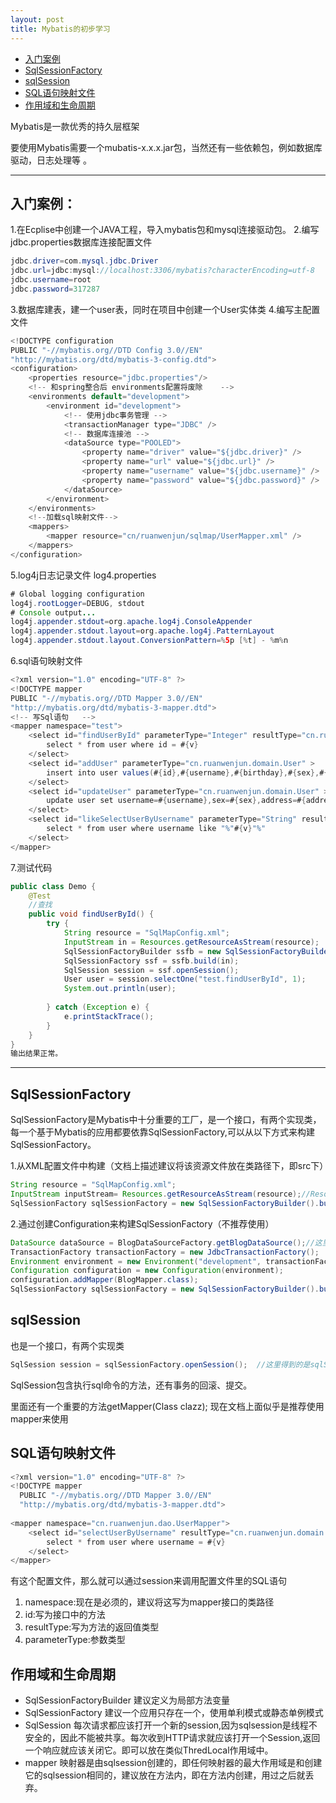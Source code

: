 ```yaml
---
layout: post
title: Mybatis的初步学习
---
```

* [入门案例](#入门案例)
* [SqlSessionFactory](#sqlsessionfactory)
* [sqlSession](#sqlsession)
* [SQL语句映射文件](#sql语句映射文件)
* [作用域和生命周期](#作用域和生命周期)

 Mybatis是一款优秀的持久层框架

要使用Mybatis需要一个mubatis-x.x.x.jar包，当然还有一些依赖包，例如数据库驱动，日志处理等
。

---
## 入门案例：

1.在Ecplise中创建一个JAVA工程，导入mybatis包和mysql连接驱动包。
2.编写jdbc.properties数据库连接配置文件

```java
jdbc.driver=com.mysql.jdbc.Driver
jdbc.url=jdbc:mysql://localhost:3306/mybatis?characterEncoding=utf-8
jdbc.username=root
jdbc.password=317287
```

3.数据库建表，建一个user表，同时在项目中创建一个User实体类
4.编写主配置文件

```java
<!DOCTYPE configuration
PUBLIC "-//mybatis.org//DTD Config 3.0//EN"
"http://mybatis.org/dtd/mybatis-3-config.dtd">
<configuration>
	<properties resource="jdbc.properties"/>
	<!-- 和spring整合后 environments配置将废除    -->
	<environments default="development">
		<environment id="development">
			<!-- 使用jdbc事务管理 -->
			<transactionManager type="JDBC" />
			<!-- 数据库连接池 -->
			<dataSource type="POOLED">
				<property name="driver" value="${jdbc.driver}" />
				<property name="url" value="${jdbc.url}" />
				<property name="username" value="${jdbc.username}" />
				<property name="password" value="${jdbc.password}" />
			</dataSource>
		</environment>
	</environments>
	<!--加载sql映射文件-->
	<mappers>
		<mapper resource="cn/ruanwenjun/sqlmap/UserMapper.xml" />
	</mappers>
</configuration>
```

5.log4j日志记录文件 log4.properties

```java
# Global logging configuration
log4j.rootLogger=DEBUG, stdout
# Console output...
log4j.appender.stdout=org.apache.log4j.ConsoleAppender
log4j.appender.stdout.layout=org.apache.log4j.PatternLayout
log4j.appender.stdout.layout.ConversionPattern=%5p [%t] - %m%n

```

6.sql语句映射文件

```java
<?xml version="1.0" encoding="UTF-8" ?>
<!DOCTYPE mapper
PUBLIC "-//mybatis.org//DTD Mapper 3.0//EN"
"http://mybatis.org/dtd/mybatis-3-mapper.dtd">
<!-- 写Sql语句   -->
<mapper namespace="test">
	<select id="findUserById" parameterType="Integer" resultType="cn.ruanwenjun.domain.User">
		select * from user where id = #{v}
	</select>
	<select id="addUser" parameterType="cn.ruanwenjun.domain.User" >
		insert into user values(#{id},#{username},#{birthday},#{sex},#{address})
	</select>
	<select id="updateUser" parameterType="cn.ruanwenjun.domain.User" >
		update user set username=#{username},sex=#{sex},address=#{address},birthday=#{birthday} where id =#{id}
	</select>
	<select id="likeSelectUserByUsername" parameterType="String" resultType="cn.ruanwenjun.domain.User">
		select * from user where username like "%"#{v}"%"
	</select>
</mapper>
```

7.测试代码

```java
public class Demo {
	@Test
	//查找
	public void findUserById() {
		try {
			String resource = "SqlMapConfig.xml";
			InputStream in = Resources.getResourceAsStream(resource);
			SqlSessionFactoryBuilder ssfb = new SqlSessionFactoryBuilder();
			SqlSessionFactory ssf = ssfb.build(in);
			SqlSession session = ssf.openSession();
			User user = session.selectOne("test.findUserById", 1);
			System.out.println(user);
			
		} catch (Exception e) {
			e.printStackTrace();
		}
	}
}
输出结果正常。
```

---

## SqlSessionFactory
SqlSessionFactory是Mybatis中十分重要的工厂，是一个接口，有两个实现类，每一个基于Mybatis的应用都要依靠SqlSessionFactory,可以从以下方式来构建SqlSessionFactory。

1.从XML配置文件中构建（文档上描述建议将该资源文件放在类路径下，即src下）

```java
String resource = "SqlMapConfig.xml";
InputStream inputStream= Resources.getResourceAsStream(resource);//Resources类是Mybatis自带的一个用于读取资源文件
SqlSessionFactory sqlSessionFactory = new SqlSessionFactoryBuilder().build(inputStream);
```

2.通过创建Configuration来构建SqlSessionFactory（不推荐使用）

```java
DataSource dataSource = BlogDataSourceFactory.getBlogDataSource();//这里是得到一个数据库连接池，具体代码没有给出
TransactionFactory transactionFactory = new JdbcTransactionFactory();
Environment environment = new Environment("development", transactionFactory, dataSource);
Configuration configuration = new Configuration(environment);
configuration.addMapper(BlogMapper.class);
SqlSessionFactory sqlSessionFactory = new SqlSessionFactoryBuilder().build(configuration);
```
## sqlSession

也是一个接口，有两个实现类
```java
SqlSession session = sqlSessionFactory.openSession();  //这里得到的是sqlSession的两种实现类
```

SqlSession包含执行sql命令的方法，还有事务的回滚、提交。

里面还有一个重要的方法getMapper(Class clazz);
现在文档上面似乎是推荐使用mapper来使用

## SQL语句映射文件

```java
<?xml version="1.0" encoding="UTF-8" ?>
<!DOCTYPE mapper
  PUBLIC "-//mybatis.org//DTD Mapper 3.0//EN"
  "http://mybatis.org/dtd/mybatis-3-mapper.dtd">
  
<mapper namespace="cn.ruanwenjun.dao.UserMapper">
    <select id="selectUserByUsername" resultType="cn.ruanwenjun.domain.User" parameterType="string">
		select * from user where username = #{v}
	</select>
</mapper>
```
有这个配置文件，那么就可以通过session来调用配置文件里的SQL语句
1. namespace:现在是必须的，建议将这写为mapper接口的类路径
2. id:写为接口中的方法
3. resultType:写为方法的返回值类型
4. parameterType:参数类型

## 作用域和生命周期
- SqlSessionFactoryBuilder 建议定义为局部方法变量
- SqlSessionFactory 建议一个应用只存在一个，使用单利模式或静态单例模式
- SqlSession 每次请求都应该打开一个新的session,因为sqlsession是线程不安全的，因此不能被共享。每次收到HTTP请求就应该打开一个Session,返回一个响应就应该关闭它。即可以放在类似ThredLocal作用域中。
- mapper 映射器是由sqlsession创建的，即任何映射器的最大作用域是和创建它的sqlsession相同的，建议放在方法内，即在方法内创建，用过之后就丢弃。
